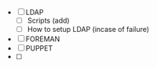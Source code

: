 - [ ] LDAP
	- [ ] Scripts (add)
	- [ ] How to setup LDAP (incase of failure)
- [ ] FOREMAN
- [ ] PUPPET
- [ ] 